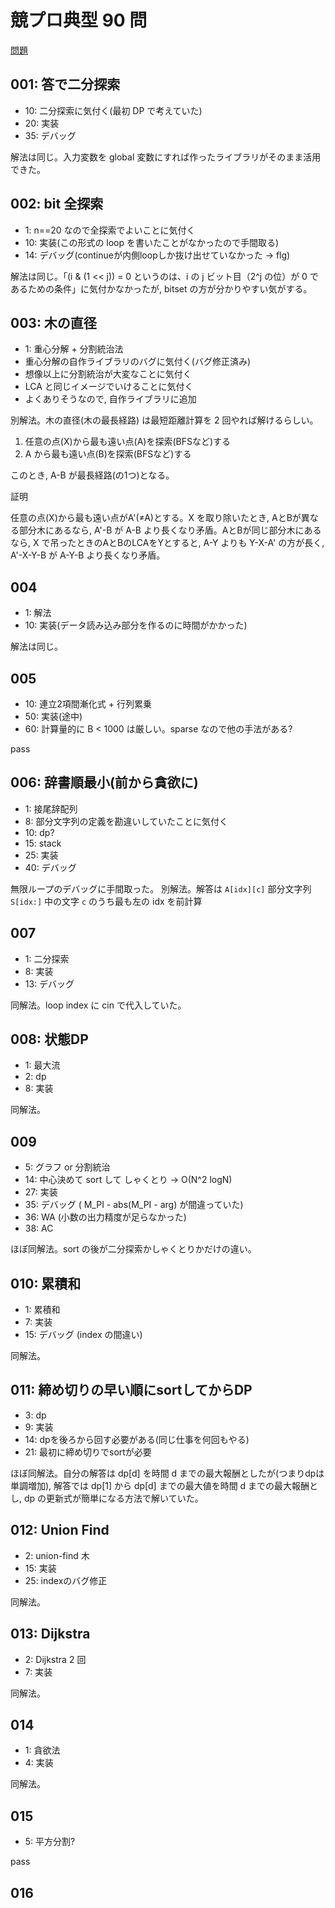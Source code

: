 # 競プロ典型 90 問

[問題](https://atcoder.jp/contests/typical90)

## 001: 答で二分探索

- 10: 二分探索に気付く(最初 DP で考えていた)
- 20: 実装
- 35: デバッグ

解法は同じ。入力変数を global 変数にすれば作ったライブラリがそのまま活用できた。

## 002: bit 全探索

- 1: n==20 なので全探索でよいことに気付く
- 10: 実装(この形式の loop を書いたことがなかったので手間取る)
- 14: デバッグ(continueが内側loopしか抜け出せていなかった -> flg)

解法は同じ。「(i & (1 << j)) = 0 というのは、i の j ビット目（2^j の位）が 0 であるための条件」に気付かなかったが, bitset の方が分かりやすい気がする。

## 003: 木の直径

- 1: 重心分解 + 分割統治法
- 重心分解の自作ライブラリのバグに気付く(バグ修正済み)
- 想像以上に分割統治が大変なことに気付く
- LCA と同じイメージでいけることに気付く
- よくありそうなので, 自作ライブラリに追加

別解法。木の直径(木の最長経路) は最短距離計算を 2 回やれば解けるらしい。

1. 任意の点(X)から最も遠い点(A)を探索(BFSなど)する
2. A から最も遠い点(B)を探索(BFSなど)する

このとき, A-B が最長経路(の1つ)となる。

証明

任意の点(X)から最も遠い点がA'(≠A)とする。X を取り除いたとき, AとBが異なる部分木にあるなら, A'-B が A-B より長くなり矛盾。AとBが同じ部分木にあるなら, X で吊ったときのAとBのLCAをYとすると, A-Y よりも Y-X-A' の方が長く, A'-X-Y-B が A-Y-B より長くなり矛盾。

## 004

- 1: 解法
- 10: 実装(データ読み込み部分を作るのに時間がかかった)

解法は同じ。

## 005

- 10: 連立2項間漸化式 + 行列累乗
- 50: 実装(途中)
- 60: 計算量的に B < 1000 は厳しい。sparse なので他の手法がある?

pass

## 006: 辞書順最小(前から貪欲に)

- 1: 接尾辞配列
- 8: 部分文字列の定義を勘違いしていたことに気付く
- 10: dp?
- 15: stack
- 25: 実装
- 40: デバッグ

無限ループのデバッグに手間取った。
別解法。解答は `A[idx][c]` 部分文字列 `S[idx:]` 中の文字 `c` のうち最も左の idx を前計算

## 007

- 1: 二分探索
- 8: 実装
- 13: デバッグ

同解法。loop index に cin で代入していた。

## 008: 状態DP

- 1: 最大流
- 2: dp
- 8: 実装

同解法。

## 009

- 5: グラフ or 分割統治
- 14: 中心決めて sort して しゃくとり -> O(N^2 logN)
- 27: 実装
- 35: デバッグ ( M_PI - abs(M_PI - arg) が間違っていた)
- 36: WA (小数の出力精度が足らなかった)
- 38: AC

ほぼ同解法。sort の後が二分探索かしゃくとりかだけの違い。

## 010: 累積和

- 1: 累積和
- 7: 実装
- 15: デバッグ (index の間違い)

同解法。

## 011: 締め切りの早い順にsortしてからDP

- 3: dp
- 9: 実装
- 14: dpを後ろから回す必要がある(同じ仕事を何回もやる)
- 21: 最初に締め切りでsortが必要

ほぼ同解法。自分の解答は dp[d] を時間 d までの最大報酬としたが(つまりdpは単調増加), 解答では dp[1] から dp[d] までの最大値を時間 d までの最大報酬とし, dp の更新式が簡単になる方法で解いていた。

## 012: Union Find

- 2: union-find 木
- 15: 実装
- 25: indexのバグ修正

同解法。

## 013: Dijkstra

- 2: Dijkstra 2 回
- 7: 実装

同解法。

## 014

- 1: 貪欲法
- 4: 実装

同解法。

## 015

- 5: 平方分割?

pass

## 016
